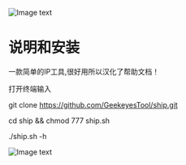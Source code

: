 ![Image text](https://github.com/GeekeyesTool/ship/blob/master/imgs/logo-with-text.png)

# 说明和安装

一款简单的IP工具,很好用所以汉化了帮助文档！

打开终端输入

git clone https://github.com/GeekeyesTool/ship.git

cd ship && chmod 777 ship.sh

./ship.sh -h


![Image text](https://github.com/GeekeyesTool/ship/blob/master/imgs/snipaste_20171223_132523.png)






